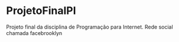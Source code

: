 # ProjetoFinalPI
Projeto final da disciplina de Programação para Internet. Rede social chamada facebrooklyn
